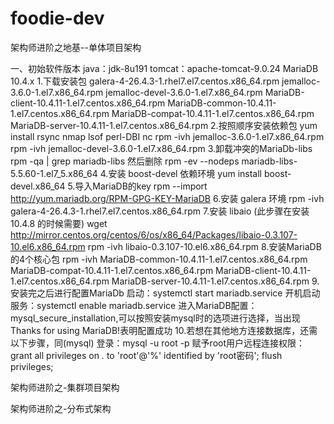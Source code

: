 # foodie-dev
架构师进阶之地基--单体项目架构

一、初始软件版本
java：jdk-8u191
tomcat：apache-tomcat-9.0.24
MariaDB 10.4.x
  1.下载安装包
    galera-4-26.4.3-1.rhel7.el7.centos.x86_64.rpm
    jemalloc-3.6.0-1.el7.x86_64.rpm
    jemalloc-devel-3.6.0-1.el7.x86_64.rpm
    MariaDB-client-10.4.11-1.el7.centos.x86_64.rpm
    MariaDB-common-10.4.11-1.el7.centos.x86_64.rpm
    MariaDB-compat-10.4.11-1.el7.centos.x86_64.rpm
    MariaDB-server-10.4.11-1.el7.centos.x86_64.rpm
  2.按照顺序安装依赖包
    yum install rsync nmap lsof perl-DBI nc
    rpm -ivh jemalloc-3.6.0-1.el7.x86_64.rpm
    rpm -ivh jemalloc-devel-3.6.0-1.el7.x86_64.rpm
  3.卸载冲突的MariaDb-libs
      rpm -qa | grep mariadb-libs
    然后删除
      rpm -ev --nodeps mariadb-libs-5.5.60-1.el7_5.x86_64
  4.安装 boost-devel 依赖环境
    yum install boost-devel.x86_64
  5.导入MariaDB的key
    rpm --import http://yum.mariadb.org/RPM-GPG-KEY-MariaDB
  6.安装 galera 环境
    rpm -ivh  galera-4-26.4.3-1.rhel7.el7.centos.x86_64.rpm
  7.安装 libaio (此步骤在安装 10.4.8 的时候需要)
    wget http://mirror.centos.org/centos/6/os/x86_64/Packages/libaio-0.3.107-10.el6.x86_64.rpm
    rpm -ivh libaio-0.3.107-10.el6.x86_64.rpm
  8.安装MariaDB的4个核心包
    rpm -ivh 
      MariaDB-common-10.4.11-1.el7.centos.x86_64.rpm 
      MariaDB-compat-10.4.11-1.el7.centos.x86_64.rpm 
      MariaDB-client-10.4.11-1.el7.centos.x86_64.rpm 
      MariaDB-server-10.4.11-1.el7.centos.x86_64.rpm
  9.安装完之后进行配置MariaDb
    启动：systemctl start mariadb.service 
    开机启动服务：systemctl enable mariadb.service
    进入MariaDB配置：mysql_secure_installation,可以按照安装mysql时的选项进行选择，当出现Thanks for using MariaDB!表明配置成功
  10.若想在其他地方连接数据库，还需以下步骤，同(mysql)
      登录：mysql -u root -p 
      赋予root用户远程连接权限：
        grant all privileges on *.* to 'root'@'%' identified by 'root密码';
        flush privileges;
 

架构师进阶之-集群项目架构


架构师进阶之-分布式架构
